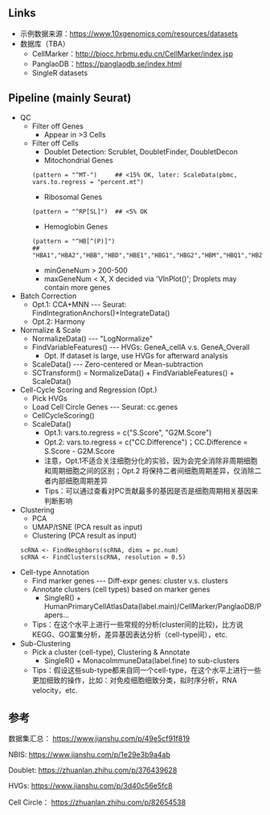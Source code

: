 


## Links
* 示例数据来源：https://www.10xgenomics.com/resources/datasets
* 数据库（TBA）
    * CellMarker：http://biocc.hrbmu.edu.cn/CellMarker/index.jsp
    * PanglaoDB：https://panglaodb.se/index.html
    * SingleR datasets


## Pipeline (mainly Seurat)
* QC
    * Filter off Genes
        * Appear in >3 Cells
    * Filter off Cells
        * Doublet Detection: Scrublet, DoubletFinder, DoubletDecon
        * Mitochondrial Genes 
        ```
        (pattern = "^MT-")     ## <15% OK, later: ScaleData(pbmc, vars.to.regress = "percent.mt")
        ```
        * Ribosomal Genes 
        ```
        (pattern = "^RP[SL]")  ## <5% OK
        ```
        * Hemoglobin Genes 
        ```
        (pattern = "^HB[^(P)]")
       ## "HBA1","HBA2","HBB","HBD","HBE1","HBG1","HBG2","HBM","HBQ1","HBZ"
       ```
        * minGeneNum > 200-500 
        * maxGeneNum < X, X decided via 'VlnPlot()'; Droplets may contain more genes
* Batch Correction
    * Opt.1: CCA+MNN --- Seurat: FindIntegrationAnchors()+IntegrateData()
    * Opt.2: Harmony
* Normalize & Scale
    * NormalizeData() --- "LogNormalize"
    * FindVariableFeatures() --- HVGs: GeneA_cellA v.s. GeneA_Overall
        * Opt. If dataset is large, use HVGs for afterward analysis
    * ScaleData() --- Zero-centered or Mean-subtraction
    * SCTransform() = NormalizeData() + FindVariableFeatures() + ScaleData()
* Cell-Cycle Scoring and Regression (Opt.)
    * Pick HVGs
    * Load Cell Circle Genes --- Seurat: cc.genes
    * CellCycleScoring()
    * ScaleData()
        * Opt.1: vars.to.regress = c("S.Score", "G2M.Score")
        * Opt.2: vars.to.regress = c("CC.Difference")；CC.Difference = S.Score - G2M.Score
        * 注意，Opt.1不适合关注细胞分化的实验，因为会完全消除非周期细胞和周期细胞之间的区别；Opt.2 将保持二者间细胞周期差异，仅消除二者内部细胞周期差异
        * Tips：可以通过查看对PC贡献最多的基因是否是细胞周期相关基因来判断影响
* Clustering
    * PCA
    * UMAP/tSNE (PCA result as input)
    * Clustering (PCA result as input)
    ```
    scRNA <- FindNeighbors(scRNA, dims = pc.num)
    scRNA <- FindClusters(scRNA, resolution = 0.5)
    ```
* Cell-type Annotation
    * Find marker genes --- Diff-expr genes: cluster v.s. clusters
    * Annotate clusters (cell types) based on marker genes
        * SingleR() + HumanPrimaryCellAtlasData(label.main)/CellMarker/PanglaoDB/Papers...
    * Tips：在这个水平上进行一些常规的分析(cluster间的比较)，比方说KEGG、GO富集分析，差异基因表达分析（cell-type间），etc.
* Sub-Clustering
    * Pick a cluster (cell-type), Clustering & Annotate
        * SingleR() + MonacoImmuneData(label.fine) to sub-clusters
    * Tips：假设这些sub-type都来自同一个cell-type，在这个水平上进行一些更加细致的操作，比如：对免疫细胞细致分类，拟时序分析，RNA velocity，etc.
    













## 参考
数据集汇总： https://www.jianshu.com/p/49e5cf91f819  

NBIS: https://www.jianshu.com/p/1e29e3b9a4ab  

Doublet: https://zhuanlan.zhihu.com/p/376439628


HVGs: https://www.jianshu.com/p/3d40c56e5fc8

Cell Circle： https://zhuanlan.zhihu.com/p/82654538   



